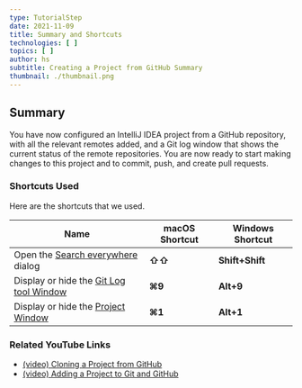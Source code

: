 ```yaml
---
type: TutorialStep
date: 2021-11-09
title: Summary and Shortcuts
technologies: [ ]
topics: [ ]
author: hs
subtitle: Creating a Project from GitHub Summary
thumbnail: ./thumbnail.png
---
```


## Summary
You have now configured an IntelliJ IDEA project from a GitHub repository, with all the relevant remotes added, and a Git log window that shows the current status of the remote repositories. You are now ready to start making changes to this project and to commit, push, and create pull requests.

### Shortcuts Used
Here are the shortcuts that we used.

| Name                                                                                                    | macOS Shortcut | Windows Shortcut |
| ------------------------------------------------------------------------------------------------------- | -------------- | ---------------- |
| Open the [Search everywhere](https://www.jetbrains.com/help/idea/searching-everywhere.html) dialog      | **⇧⇧**         | **Shift+Shift**  |
| Display or hide the [Git Log tool Window](https://www.jetbrains.com/help/idea/investigate-changes.html) | **⌘9**         | **Alt+9**        |
| Display or hide the [Project Window](https://www.jetbrains.com/help/idea/project-tool-window.html)      | **⌘1**         | **Alt+1**        |

### Related YouTube Links
- [(video) Cloning a Project from GitHub](https://www.youtube.com/watch?v=aBVOAnygcZw)
- [(video) Adding a Project to Git and GitHub](https://www.youtube.com/watch?v=mf2-MOl0VXY)